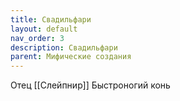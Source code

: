 ```yaml
---
title: Свадильфари
layout: default
nav_order: 3
description: Свадильфари
parent: Мифические создания
---
```


Отец [[Слейпнир]]
Быстроногий конь
